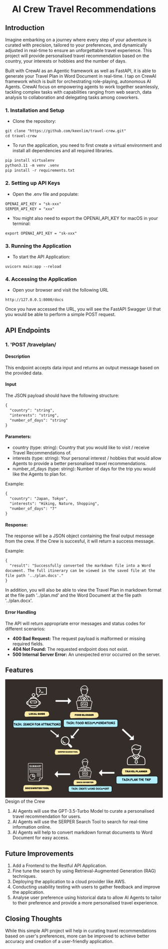 <div align = "center">
<h1>AI Crew Travel Recommendations</h1>
</div>

## Introduction
Imagine embarking on a journey where every step of your adventure is curated with precision, tailored to your preferences, and dynamically adjusted in real-time to ensure an unforgettable travel experience. This project will provide personalised travel recommendation based on the country, your interests or hobbies and the number of days. 

Built with CrewAI as an Agentic framework as well as FastAPI, it is able to generate your Travel Plan in Word Document in real-time. I tap on CrewAI framework which is built for orchestrating role-playing, autonomous AI Agents. CrewAI focus on empowering agents to work together seamlessly, tackling complex tasks with capabilities ranging from web search, data analysis to collaboration and delegating tasks among coworkers. 

### 1. Installation and Setup
- Clone the repository: 
```
git clone "https://github.com/keenlim/travel-crew.git"
cd travel-crew
```

- To run the application, you need to first create a virtual environment and install all dependencies and all required libraries. 
```
pip install virtualenv
python3.11 -m venv .venv
pip install -r requirements.txt
```

### 2. Setting up API Keys
- Open the .env file and populate:
```
OPENAI_API_KEY = "sk-xxx"
SERPER_API_KEY = "xxx"
```
- You might also need to export the OPENAI_API_KEY for macOS in your terminal: 
```
export OPENAI_API_KEY = "sk-xxx" 
```

### 3. Running the Application
- To start the API Application: 
```
uvicorn main:app --reload
```

### 4. Accessing the Application
- Open your browser and visit the following URL
```
http://127.0.0.1:8000/docs
```
Once you have accessed the URL, you will see the FastAPI Swagger UI that you would be able to perform a simple POST request. 

## API Endpoints
### 1. 'POST /travelplan/
#### Description
This endpoint accepts data input and returns an output message based on the provided data. 

#### Input
The JSON payload should have the following structure: 
```
{
  "country": "string",
  "interests": "string",
  "number_of_days": "string"
}
```
#### Parameters:
- country (type: string): Country that you would like to visit / receive Travel Recommendations of. 
- interests (type: string): Your personal interest / hobbies that would allow Agents to provide a better personalised travel recommendations. 
- number_of_days (type: string): Number of days for the trip you would like the Agents to plan for.

Example: 
```
{
  "country": "Japan, Tokyo",
  "interests": "Hiking, Nature, Shopping",
  "number_of_days": "7"
}
```

#### Response:
The response will be a JSON object containing the final output message from the crew. If the Crew is succesful, it will return a success message. 

Example: 
```
{
  "result": "Successfully converted the markdown file into a Word document. The full itinerary can be viewed in the saved file at the file path '../plan.docs'."
}
```

In addition, you will also be able to view the Travel Plan in markdown format at the file path '../plan.md' and the Word Document at the file path '../plan.docx'. 

#### Error Handling
The API will return appropriate error messages and status codes for different scenarios: 
- **400 Bad Request:** The request payload is malformed or missing required fields. 
- **404 Not Found:** The requested endpoint does not exist. 
- **500 Internal Server Error:** An unexpected error occurred on the server.


## Features
![image info](./assets/crew_image.png)
Design of the Crew

1. AI Agents will use the GPT-3.5-Turbo Model to curate a personalised travel recommendation for users. 
2. AI Agents will use the SERPER Search Tool to search for real-time information online. 
3. AI Agents will help to convert markdown format documents to Word Document for easy access. 

## Future Improvements
1. Add a Frontend to the Restful API Application. 
2. Fine tune the search by using Retrieval-Augmented Generation (RAG) techniques. 
3. Deploying the application to a cloud provider like AWS. 
4. Conducting usability testing with users to gather feedback and improve the application. 
5. Analyse user preference using historical data to allow AI Agents to tailor to their preference and provide a more personalised travel experience. 

## Closing Thoughts
While this simple API project will help in curating travel recommendations based on user's preferences, more can be improved to achieve better accuracy and creation of a user-friendly application. 
